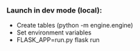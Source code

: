 ### Launch in dev mode (local):

* Create tables (python -m engine.engine)
* Set environment variables
* FLASK_APP=run.py flask run